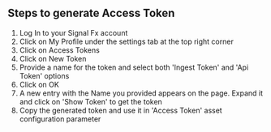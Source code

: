 [comment]: # " File: readme.md"
[comment]: # "  Copyright (c) 2021 Splunk Inc."
[comment]: # ""
[comment]: # "  Licensed under Apache 2.0 (https://www.apache.org/licenses/LICENSE-2.0.txt)"
[comment]: # ""
## Steps to generate Access Token

1.  Log In to your Signal Fx account
2.  Click on My Profile under the settings tab at the top right corner
3.  Click on Access Tokens
4.  Click on New Token
5.  Provide a name for the token and select both 'Ingest Token' and 'Api Token' options
6.  Click on OK
7.  A new entry with the Name you provided appears on the page. Expand it and click on 'Show Token'
    to get the token
8.  Copy the generated token and use it in 'Access Token' asset configuration parameter
